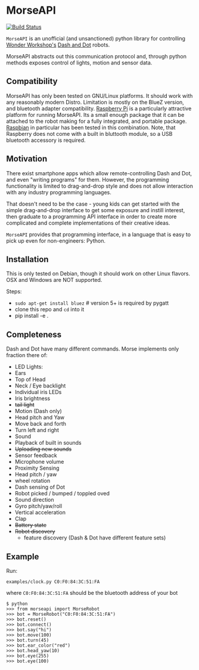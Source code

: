 # MorseAPI

[![Build Status](https://travis-ci.org/avrabe/morseapi.svg?branch=master)](https://travis-ci.org/avrabe/morseapi)

`MorseAPI` is an unofficial (and unsanctioned) python library for controlling
[Wonder Workshop's](https://www.makewonder.com/)
[Dash and Dot](https://www.makewonder.com/?gclid=CPOO8bC8k8oCFdaRHwodPeMIZg)
robots.

MorseAPI abstracts out this communication protocol and, through python methods
exposes control of lights, motion and sensor data.

## Compatibility
MorseAPI has only been tested on GNU/Linux platforms. It should work with any
reasonably modern Distro. Limitation is mostly on the BlueZ version, and
bluetooth adapter compatibility. [Raspberry Pi](https://www.raspberrypi.org/)
is a particularly attractive platform for running MorseAPI. Its a small
enough package that it can be attached to the robot making for a fully
integrated, and portable package.
[Raspbian](https://www.raspberrypi.org/downloads/raspbian/) in particular
has been tested in this combination. Note, that Raspberry does not come
with a built in bluttooth module, so a USB bluetooth accessory is required.



## Motivation
There exist smartphone apps which allow remote-controlling Dash and Dot, and even "writing programs" for them.
However, the programming functionality is limited to drag-and-drop style and does not allow interaction with
any industry programming languages.

That doesn't need to be the case - young kids can get started with the simple
drag-and-drop interface to get some exposure and instill interest, then graduate to a programming API interface in order
to create more complicated and complete implementations of their creative ideas.

`MorseAPI` provides that programming interface, in a language that is easy to pick up even for non-engineers: Python.

## Installation
This is only tested on Debian, though it should work on other Linux flavors. OSX and Windows are NOT supported.

Steps:

 * `sudo apt-get install bluez`  # version 5+ is required by pygatt
 * clone this repo and `cd` into it
 * pip install -e . 

## Completeness
Dash and Dot have many different commands. Morse implements only fraction there of:

 * LED Lights:
  * Ears
  * Top of Head
  * Neck / Eye backlight
  * Individual iris LEDs
  * Iris brightness
  * ~~tail light~~
 * Motion (Dash only)
  * Head pitch and Yaw
  * Move back and forth
  * Turn left and right
 * Sound
  * Playback of built in sounds
  * ~~Uploading new sounds~~
 * Sensor feedback
  * Microphone volume
  * Proximity Sensing
  * Head pitch / yaw
  * wheel rotation
  * Dash sensing of Dot
  * Robot picked / bumped / toppled oved
  * Sound direction
  * Gyro pitch/yaw/roll
  * Vertical acceleration
  * Clap
  * ~~Battery state~~
 * ~~Robot discovery~~
   * feature discovery (Dash & Dot have different feature sets)


## Example
Run:

```
examples/clock.py C0:F0:84:3C:51:FA
```

where `C0:F0:84:3C:51:FA` should be the bluetooth address of your bot

```
$ python
>>> from morseapi import MorseRobot
>>> bot = MorseRobot("C0:F0:84:3C:51:FA")
>>> bot.reset()
>>> bot.connect()
>>> bot.say("hi")
>>> bot.move(100)
>>> bot.turn(45)
>>> bot.ear_color("red")
>>> bot.head_yaw(10)
>>> bot.eye(255)
>>> bot.eye(100)
```
